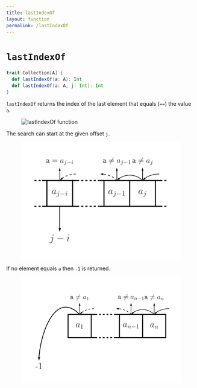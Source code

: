 ```yaml
---
title: lastIndexOf
layout: function
permalink: /lastIndexOf
---
```


# `lastIndexOf`

~~~ scala
trait Collection[A] {
  def lastIndexOf(a: A): Int
  def lastIndexOf(a: A, j: Int): Int
}
~~~

`lastIndexOf` returns the index of the last element that equals (`==`) the value `a`.

<figure class="diagram">
  <img src="images/lastIndexOf.1.svg" alt="lastIndexOf function">
  <!-- <figcaption class="diagram-desc"></figcaption> -->
</figure>

The search can start at the given offset `j`.

<figure class="diagram">
  <img src="images/lastIndexOf.2.svg" alt="lastIndexOf function">
  <!-- <figcaption class="diagram-desc"></figcaption> -->
</figure>

If no element equals `a` then `-1` is returned.

<figure class="diagram">
  <img src="images/lastIndexOf.3.svg" alt="lastIndexOf function">
  <!-- <figcaption class="diagram-desc"></figcaption> -->
</figure>
